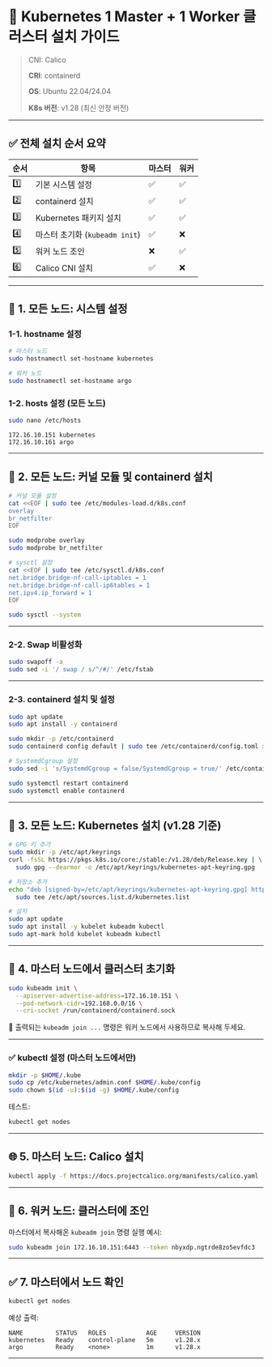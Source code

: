 # 🚀 Kubernetes 1 Master + 1 Worker 클러스터 설치 가이드

> CNI: Calico
> 
> 
> **CRI**: containerd
> 
> **OS**: Ubuntu 22.04/24.04
> 
> **K8s 버전**: v1.28 (최신 안정 버전)
> 

---

## ✅ 전체 설치 순서 요약

| 순서 | 항목 | 마스터 | 워커 |
| --- | --- | --- | --- |
| 1️⃣ | 기본 시스템 설정 | ✅ | ✅ |
| 2️⃣ | containerd 설치 | ✅ | ✅ |
| 3️⃣ | Kubernetes 패키지 설치 | ✅ | ✅ |
| 4️⃣ | 마스터 초기화 (`kubeadm init`) | ✅ | ❌ |
| 5️⃣ | 워커 노드 조인 | ❌ | ✅ |
| 6️⃣ | Calico CNI 설치 | ✅ | ❌ |

---

## 🧱 1. 모든 노드: 시스템 설정

### 1-1. hostname 설정

```bash
# 마스터 노드
sudo hostnamectl set-hostname kubernetes

# 워커 노드
sudo hostnamectl set-hostname argo

```

### 1-2. hosts 설정 (모든 노드)

```bash
sudo nano /etc/hosts

```

```
172.16.10.151 kubernetes
172.16.10.161 argo

```

---

## 🧩 2. 모든 노드: 커널 모듈 및 containerd 설치

```bash
# 커널 모듈 설정
cat <<EOF | sudo tee /etc/modules-load.d/k8s.conf
overlay
br_netfilter
EOF

sudo modprobe overlay
sudo modprobe br_netfilter

# sysctl 설정
cat <<EOF | sudo tee /etc/sysctl.d/k8s.conf
net.bridge.bridge-nf-call-iptables = 1
net.bridge.bridge-nf-call-ip6tables = 1
net.ipv4.ip_forward = 1
EOF

sudo sysctl --system

```

---

### 2-2. Swap 비활성화

```bash
sudo swapoff -a
sudo sed -i '/ swap / s/^/#/' /etc/fstab

```

---

### 2-3. containerd 설치 및 설정

```bash
sudo apt update
sudo apt install -y containerd

sudo mkdir -p /etc/containerd
sudo containerd config default | sudo tee /etc/containerd/config.toml > /dev/null

# SystemdCgroup 설정
sudo sed -i 's/SystemdCgroup = false/SystemdCgroup = true/' /etc/containerd/config.toml

sudo systemctl restart containerd
sudo systemctl enable containerd

```

---

## 🔑 3. 모든 노드: Kubernetes 설치 (v1.28 기준)

```bash
# GPG 키 추가
sudo mkdir -p /etc/apt/keyrings
curl -fsSL https://pkgs.k8s.io/core:/stable:/v1.28/deb/Release.key | \
  sudo gpg --dearmor -o /etc/apt/keyrings/kubernetes-apt-keyring.gpg

# 저장소 추가
echo "deb [signed-by=/etc/apt/keyrings/kubernetes-apt-keyring.gpg] https://pkgs.k8s.io/core:/stable:/v1.28/deb/ /" | \
  sudo tee /etc/apt/sources.list.d/kubernetes.list

# 설치
sudo apt update
sudo apt install -y kubelet kubeadm kubectl
sudo apt-mark hold kubelet kubeadm kubectl

```

---

## 🚀 4. 마스터 노드에서 클러스터 초기화

```bash
sudo kubeadm init \
  --apiserver-advertise-address=172.16.10.151 \
  --pod-network-cidr=192.168.0.0/16 \
  --cri-socket /run/containerd/containerd.sock

```

📌 출력되는 `kubeadm join ...` 명령은 워커 노드에서 사용하므로 복사해 두세요.

---

### ✅ kubectl 설정 (마스터 노드에서만)

```bash
mkdir -p $HOME/.kube
sudo cp /etc/kubernetes/admin.conf $HOME/.kube/config
sudo chown $(id -u):$(id -g) $HOME/.kube/config

```

테스트:

```bash
kubectl get nodes
```

---

## 🌐 5. 마스터 노드: Calico 설치

```bash
kubectl apply -f https://docs.projectcalico.org/manifests/calico.yaml

```

---

## 🤝 6. 워커 노드: 클러스터에 조인

마스터에서 복사해온 `kubeadm join` 명령 실행 예시:

```bash
sudo kubeadm join 172.16.10.151:6443 --token nbyxdp.ngtrde8zo5evfdc3         --discovery-token-ca-cert-hash sha256:f65809e7b691ba8935bc9a028a218ea57949c676659d2a571282adf416be0696

```

---

## ✅ 7. 마스터에서 노드 확인

```bash
kubectl get nodes
```

예상 출력:

```
NAME         STATUS   ROLES           AGE     VERSION
kubernetes   Ready    control-plane   5m      v1.28.x
argo         Ready    <none>          1m      v1.28.x

```

---